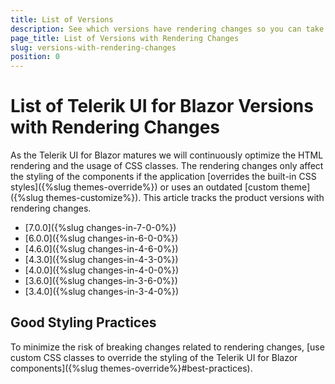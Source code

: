 ```yaml
---
title: List of Versions
description: See which versions have rendering changes so you can take them into account when upgrading.
page_title: List of Versions with Rendering Changes
slug: versions-with-rendering-changes
position: 0
---
```


# List of Telerik UI for Blazor Versions with Rendering Changes

As the Telerik UI for Blazor matures we will continuously optimize the HTML rendering and the usage of CSS classes. The rendering changes only affect the styling of the components if the application [overrides the built-in CSS styles]({%slug themes-override%}) or uses an outdated [custom theme]({%slug themes-customize%}). This article tracks the product versions with rendering changes.

* [7.0.0]({%slug changes-in-7-0-0%})
* [6.0.0]({%slug changes-in-6-0-0%})
* [4.6.0]({%slug changes-in-4-6-0%})
* [4.3.0]({%slug changes-in-4-3-0%})
* [4.0.0]({%slug changes-in-4-0-0%})
* [3.6.0]({%slug changes-in-3-6-0%})
* [3.4.0]({%slug changes-in-3-4-0%})

## Good Styling Practices

To minimize the risk of breaking changes related to rendering changes, [use custom CSS classes to override the styling of the Telerik UI for Blazor components]({%slug themes-override%}#best-practices).

